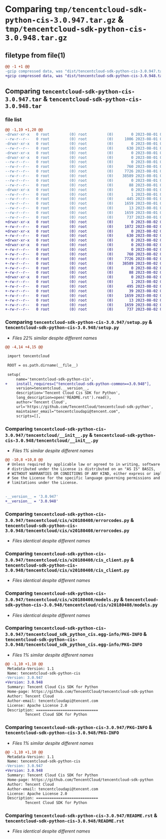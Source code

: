 # Comparing `tmp/tencentcloud-sdk-python-cis-3.0.947.tar.gz` & `tmp/tencentcloud-sdk-python-cis-3.0.948.tar.gz`

## filetype from file(1)

```diff
@@ -1 +1 @@
-gzip compressed data, was "dist/tencentcloud-sdk-python-cis-3.0.947.tar", last modified: Tue Aug  1 00:33:42 2023, max compression
+gzip compressed data, was "dist/tencentcloud-sdk-python-cis-3.0.948.tar", last modified: Wed Aug  2 00:26:18 2023, max compression
```

## Comparing `tencentcloud-sdk-python-cis-3.0.947.tar` & `tencentcloud-sdk-python-cis-3.0.948.tar`

### file list

```diff
@@ -1,19 +1,20 @@
-drwxr-xr-x   0 root         (0) root         (0)        0 2023-08-01 00:33:42.000000 tencentcloud-sdk-python-cis-3.0.947/
--rw-r--r--   0 root         (0) root         (0)     1006 2023-08-01 00:33:42.000000 tencentcloud-sdk-python-cis-3.0.947/setup.py
-drwxr-xr-x   0 root         (0) root         (0)        0 2023-08-01 00:33:42.000000 tencentcloud-sdk-python-cis-3.0.947/tencentcloud/
--rw-r--r--   0 root         (0) root         (0)      630 2023-08-01 00:33:42.000000 tencentcloud-sdk-python-cis-3.0.947/tencentcloud/__init__.py
-drwxr-xr-x   0 root         (0) root         (0)        0 2023-08-01 00:33:42.000000 tencentcloud-sdk-python-cis-3.0.947/tencentcloud/cis/
-drwxr-xr-x   0 root         (0) root         (0)        0 2023-08-01 00:33:42.000000 tencentcloud-sdk-python-cis-3.0.947/tencentcloud/cis/v20180408/
--rw-r--r--   0 root         (0) root         (0)        0 2023-08-01 00:33:42.000000 tencentcloud-sdk-python-cis-3.0.947/tencentcloud/cis/v20180408/__init__.py
--rw-r--r--   0 root         (0) root         (0)      760 2023-08-01 00:33:42.000000 tencentcloud-sdk-python-cis-3.0.947/tencentcloud/cis/v20180408/errorcodes.py
--rw-r--r--   0 root         (0) root         (0)     7726 2023-08-01 00:33:42.000000 tencentcloud-sdk-python-cis-3.0.947/tencentcloud/cis/v20180408/cis_client.py
--rw-r--r--   0 root         (0) root         (0)    38589 2023-08-01 00:33:42.000000 tencentcloud-sdk-python-cis-3.0.947/tencentcloud/cis/v20180408/models.py
--rw-r--r--   0 root         (0) root         (0)        0 2023-08-01 00:33:42.000000 tencentcloud-sdk-python-cis-3.0.947/tencentcloud/cis/__init__.py
--rw-r--r--   0 root         (0) root         (0)       88 2023-08-01 00:33:42.000000 tencentcloud-sdk-python-cis-3.0.947/setup.cfg
-drwxr-xr-x   0 root         (0) root         (0)        0 2023-08-01 00:33:42.000000 tencentcloud-sdk-python-cis-3.0.947/tencentcloud_sdk_python_cis.egg-info/
--rw-r--r--   0 root         (0) root         (0)        1 2023-08-01 00:33:42.000000 tencentcloud-sdk-python-cis-3.0.947/tencentcloud_sdk_python_cis.egg-info/dependency_links.txt
--rw-r--r--   0 root         (0) root         (0)      445 2023-08-01 00:33:42.000000 tencentcloud-sdk-python-cis-3.0.947/tencentcloud_sdk_python_cis.egg-info/SOURCES.txt
--rw-r--r--   0 root         (0) root         (0)     1659 2023-08-01 00:33:42.000000 tencentcloud-sdk-python-cis-3.0.947/tencentcloud_sdk_python_cis.egg-info/PKG-INFO
--rw-r--r--   0 root         (0) root         (0)       13 2023-08-01 00:33:42.000000 tencentcloud-sdk-python-cis-3.0.947/tencentcloud_sdk_python_cis.egg-info/top_level.txt
--rw-r--r--   0 root         (0) root         (0)     1659 2023-08-01 00:33:42.000000 tencentcloud-sdk-python-cis-3.0.947/PKG-INFO
--rw-r--r--   0 root         (0) root         (0)      737 2023-08-01 00:33:42.000000 tencentcloud-sdk-python-cis-3.0.947/README.rst
+drwxr-xr-x   0 root         (0) root         (0)        0 2023-08-02 00:26:18.000000 tencentcloud-sdk-python-cis-3.0.948/
+-rw-r--r--   0 root         (0) root         (0)     1072 2023-08-02 00:26:18.000000 tencentcloud-sdk-python-cis-3.0.948/setup.py
+drwxr-xr-x   0 root         (0) root         (0)        0 2023-08-02 00:26:18.000000 tencentcloud-sdk-python-cis-3.0.948/tencentcloud/
+-rw-r--r--   0 root         (0) root         (0)      630 2023-08-02 00:26:18.000000 tencentcloud-sdk-python-cis-3.0.948/tencentcloud/__init__.py
+drwxr-xr-x   0 root         (0) root         (0)        0 2023-08-02 00:26:18.000000 tencentcloud-sdk-python-cis-3.0.948/tencentcloud/cis/
+drwxr-xr-x   0 root         (0) root         (0)        0 2023-08-02 00:26:18.000000 tencentcloud-sdk-python-cis-3.0.948/tencentcloud/cis/v20180408/
+-rw-r--r--   0 root         (0) root         (0)        0 2023-08-02 00:26:18.000000 tencentcloud-sdk-python-cis-3.0.948/tencentcloud/cis/v20180408/__init__.py
+-rw-r--r--   0 root         (0) root         (0)      760 2023-08-02 00:26:18.000000 tencentcloud-sdk-python-cis-3.0.948/tencentcloud/cis/v20180408/errorcodes.py
+-rw-r--r--   0 root         (0) root         (0)     7726 2023-08-02 00:26:18.000000 tencentcloud-sdk-python-cis-3.0.948/tencentcloud/cis/v20180408/cis_client.py
+-rw-r--r--   0 root         (0) root         (0)    38589 2023-08-02 00:26:18.000000 tencentcloud-sdk-python-cis-3.0.948/tencentcloud/cis/v20180408/models.py
+-rw-r--r--   0 root         (0) root         (0)        0 2023-08-02 00:26:18.000000 tencentcloud-sdk-python-cis-3.0.948/tencentcloud/cis/__init__.py
+-rw-r--r--   0 root         (0) root         (0)       88 2023-08-02 00:26:18.000000 tencentcloud-sdk-python-cis-3.0.948/setup.cfg
+drwxr-xr-x   0 root         (0) root         (0)        0 2023-08-02 00:26:18.000000 tencentcloud-sdk-python-cis-3.0.948/tencentcloud_sdk_python_cis.egg-info/
+-rw-r--r--   0 root         (0) root         (0)        1 2023-08-02 00:26:18.000000 tencentcloud-sdk-python-cis-3.0.948/tencentcloud_sdk_python_cis.egg-info/dependency_links.txt
+-rw-r--r--   0 root         (0) root         (0)      495 2023-08-02 00:26:18.000000 tencentcloud-sdk-python-cis-3.0.948/tencentcloud_sdk_python_cis.egg-info/SOURCES.txt
+-rw-r--r--   0 root         (0) root         (0)       39 2023-08-02 00:26:18.000000 tencentcloud-sdk-python-cis-3.0.948/tencentcloud_sdk_python_cis.egg-info/requires.txt
+-rw-r--r--   0 root         (0) root         (0)     1659 2023-08-02 00:26:18.000000 tencentcloud-sdk-python-cis-3.0.948/tencentcloud_sdk_python_cis.egg-info/PKG-INFO
+-rw-r--r--   0 root         (0) root         (0)       13 2023-08-02 00:26:18.000000 tencentcloud-sdk-python-cis-3.0.948/tencentcloud_sdk_python_cis.egg-info/top_level.txt
+-rw-r--r--   0 root         (0) root         (0)     1659 2023-08-02 00:26:18.000000 tencentcloud-sdk-python-cis-3.0.948/PKG-INFO
+-rw-r--r--   0 root         (0) root         (0)      737 2023-08-02 00:26:18.000000 tencentcloud-sdk-python-cis-3.0.948/README.rst
```

### Comparing `tencentcloud-sdk-python-cis-3.0.947/setup.py` & `tencentcloud-sdk-python-cis-3.0.948/setup.py`

 * *Files 22% similar despite different names*

```diff
@@ -4,14 +4,15 @@
 
 import tencentcloud
 
 ROOT = os.path.dirname(__file__)
 
 setup(
     name='tencentcloud-sdk-python-cis',
+    install_requires=["tencentcloud-sdk-python-common==3.0.948"],
     version=tencentcloud.__version__,
     description='Tencent Cloud Cis SDK for Python',
     long_description=open('README.rst').read(),
     author='Tencent Cloud',
     url='https://github.com/TencentCloud/tencentcloud-sdk-python',
     maintainer_email="tencentcloudapi@tencent.com",
     scripts=[],
```

### Comparing `tencentcloud-sdk-python-cis-3.0.947/tencentcloud/__init__.py` & `tencentcloud-sdk-python-cis-3.0.948/tencentcloud/__init__.py`

 * *Files 1% similar despite different names*

```diff
@@ -10,8 +10,8 @@
 # Unless required by applicable law or agreed to in writing, software
 # distributed under the License is distributed on an "AS IS" BASIS,
 # WITHOUT WARRANTIES OR CONDITIONS OF ANY KIND, either express or implied.
 # See the License for the specific language governing permissions and
 # limitations under the License.
 
 
-__version__ = '3.0.947'
+__version__ = '3.0.948'
```

### Comparing `tencentcloud-sdk-python-cis-3.0.947/tencentcloud/cis/v20180408/errorcodes.py` & `tencentcloud-sdk-python-cis-3.0.948/tencentcloud/cis/v20180408/errorcodes.py`

 * *Files identical despite different names*

### Comparing `tencentcloud-sdk-python-cis-3.0.947/tencentcloud/cis/v20180408/cis_client.py` & `tencentcloud-sdk-python-cis-3.0.948/tencentcloud/cis/v20180408/cis_client.py`

 * *Files identical despite different names*

### Comparing `tencentcloud-sdk-python-cis-3.0.947/tencentcloud/cis/v20180408/models.py` & `tencentcloud-sdk-python-cis-3.0.948/tencentcloud/cis/v20180408/models.py`

 * *Files identical despite different names*

### Comparing `tencentcloud-sdk-python-cis-3.0.947/tencentcloud_sdk_python_cis.egg-info/PKG-INFO` & `tencentcloud-sdk-python-cis-3.0.948/tencentcloud_sdk_python_cis.egg-info/PKG-INFO`

 * *Files 1% similar despite different names*

```diff
@@ -1,10 +1,10 @@
 Metadata-Version: 1.1
 Name: tencentcloud-sdk-python-cis
-Version: 3.0.947
+Version: 3.0.948
 Summary: Tencent Cloud Cis SDK for Python
 Home-page: https://github.com/TencentCloud/tencentcloud-sdk-python
 Author: Tencent Cloud
 Author-email: tencentcloudapi@tencent.com
 License: Apache License 2.0
 Description: ============================
         Tencent Cloud SDK for Python
```

### Comparing `tencentcloud-sdk-python-cis-3.0.947/PKG-INFO` & `tencentcloud-sdk-python-cis-3.0.948/PKG-INFO`

 * *Files 1% similar despite different names*

```diff
@@ -1,10 +1,10 @@
 Metadata-Version: 1.1
 Name: tencentcloud-sdk-python-cis
-Version: 3.0.947
+Version: 3.0.948
 Summary: Tencent Cloud Cis SDK for Python
 Home-page: https://github.com/TencentCloud/tencentcloud-sdk-python
 Author: Tencent Cloud
 Author-email: tencentcloudapi@tencent.com
 License: Apache License 2.0
 Description: ============================
         Tencent Cloud SDK for Python
```

### Comparing `tencentcloud-sdk-python-cis-3.0.947/README.rst` & `tencentcloud-sdk-python-cis-3.0.948/README.rst`

 * *Files identical despite different names*

